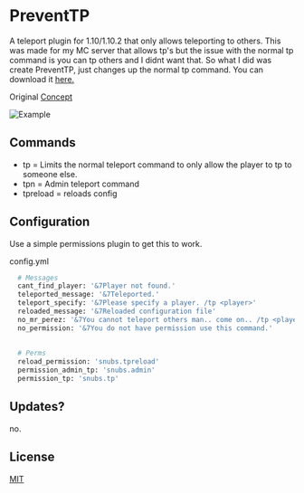 # PreventTP
A teleport plugin for 1.10/1.10.2 that only allows teleporting to others.
This was made for my MC server that allows tp's but the issue with the normal tp command is you can tp others and I didnt want that.
So what I did was create PreventTP, just changes up the normal tp command. You can download it [here.](https://github.com/SnubbyOWO/PreventTP/raw/main/build/PreventTP.jar)

Original [Concept](https://www.spigotmc.org/resources/new-teleportation-1-10-15-2-bug-fixed.74606/)

![Example](https://github.com/SnubbyOWO/PreventTP/blob/main/example.gif?raw=true)

## Commands

- tp <player> = Limits the normal teleport command to only allow the player to tp to someone else.
- tpn <player1> <player2> = Admin teleport command
- tpreload = reloads config

## Configuration 

Use a simple permissions plugin to get this to work. 

config.yml 
```bash
  # Messages
  cant_find_player: '&7Player not found.'
  teleported_message: '&7Teleported.'
  teleport_specify: '&7Please specify a player. /tp <player>'
  reloaded_message: '&7Reloaded configuration file'
  no_mr_perez: '&7You cannot teleport others man.. come on.. /tp <player>'
  no_permission: '&7You do not have permission use this command.'
  
  
  # Perms
  reload_permission: 'snubs.tpreload'
  permission_admin_tp: 'snubs.admin'
  permission_tp: 'snubs.tp'
```

## Updates? 
no.

## License

[MIT](https://choosealicense.com/licenses/mit/)
